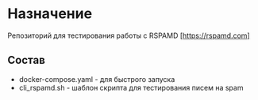 # Назначение

Репозиторий для тестирования работы с RSPAMD [https://rspamd.com]

## Состав

- docker-compose.yaml - для быстрого запуска
- cli_rspamd.sh - шаблон скрипта для тестирования писем на spam
